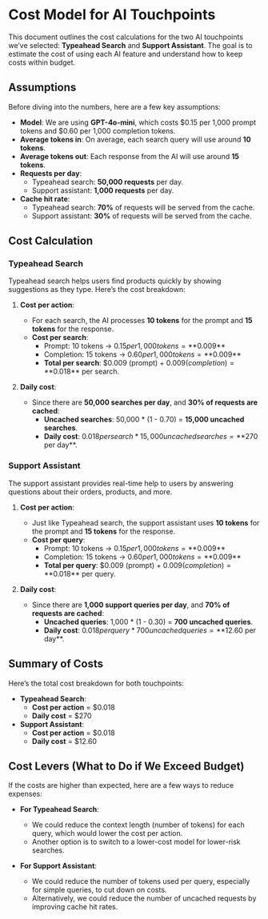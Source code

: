 # Cost Model for AI Touchpoints

This document outlines the cost calculations for the two AI touchpoints we’ve selected: **Typeahead Search** and **Support Assistant**. The goal is to estimate the cost of using each AI feature and understand how to keep costs within budget.

## Assumptions
Before diving into the numbers, here are a few key assumptions:

- **Model**: We are using **GPT-4o-mini**, which costs $0.15 per 1,000 prompt tokens and $0.60 per 1,000 completion tokens.
- **Average tokens in**: On average, each search query will use around **10 tokens**.
- **Average tokens out**: Each response from the AI will use around **15 tokens**.
- **Requests per day**:
  - Typeahead search: **50,000 requests** per day.
  - Support assistant: **1,000 requests** per day.
- **Cache hit rate**:
  - Typeahead search: **70%** of requests will be served from the cache.
  - Support assistant: **30%** of requests will be served from the cache.

## Cost Calculation

### Typeahead Search
Typeahead search helps users find products quickly by showing suggestions as they type. Here’s the cost breakdown:

1. **Cost per action**:
   - For each search, the AI processes **10 tokens** for the prompt and **15 tokens** for the response.
   - **Cost per search**: 
     - Prompt: 10 tokens → $0.15 per 1,000 tokens = **$0.009**
     - Completion: 15 tokens → $0.60 per 1,000 tokens = **$0.009**
     - **Total per search**: $0.009 (prompt) + $0.009 (completion) = **$0.018** per search.

2. **Daily cost**:
   - Since there are **50,000 searches per day**, and **30% of requests are cached**:
     - **Uncached searches**: 50,000 * (1 - 0.70) = **15,000 uncached searches**.
     - **Daily cost**: $0.018 per search * 15,000 uncached searches = **$270 per day**.

### Support Assistant
The support assistant provides real-time help to users by answering questions about their orders, products, and more.

1. **Cost per action**:
   - Just like Typeahead search, the support assistant uses **10 tokens** for the prompt and **15 tokens** for the response.
   - **Cost per query**: 
     - Prompt: 10 tokens → $0.15 per 1,000 tokens = **$0.009**
     - Completion: 15 tokens → $0.60 per 1,000 tokens = **$0.009**
     - **Total per query**: $0.009 (prompt) + $0.009 (completion) = **$0.018** per query.

2. **Daily cost**:
   - Since there are **1,000 support queries per day**, and **70% of requests are cached**:
     - **Uncached queries**: 1,000 * (1 - 0.30) = **700 uncached queries**.
     - **Daily cost**: $0.018 per query * 700 uncached queries = **$12.60 per day**.

## Summary of Costs

Here’s the total cost breakdown for both touchpoints:

- **Typeahead Search**: 
  - **Cost per action** = $0.018 
  - **Daily cost** = $270
- **Support Assistant**:
  - **Cost per action** = $0.018 
  - **Daily cost** = $12.60

## Cost Levers (What to Do if We Exceed Budget)
If the costs are higher than expected, here are a few ways to reduce expenses:

- **For Typeahead Search**: 
  - We could reduce the context length (number of tokens) for each query, which would lower the cost per action.
  - Another option is to switch to a lower-cost model for lower-risk searches.
  
- **For Support Assistant**: 
  - We could reduce the number of tokens used per query, especially for simple queries, to cut down on costs.
  - Alternatively, we could reduce the number of uncached requests by improving cache hit rates.


